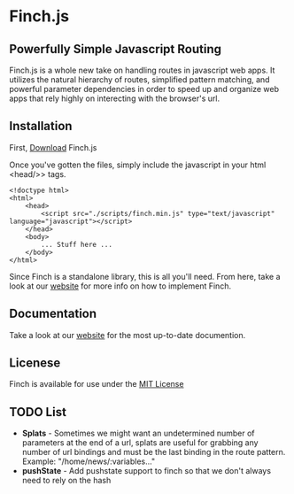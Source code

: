 # Finch.js

## Powerfully Simple Javascript Routing
Finch.js is a whole new take on handling routes in javascript web apps. It utilizes the natural hierarchy of routes, simplified pattern matching, and powerful parameter dependencies in order to speed up and organize web apps that rely highly on interecting with the browser's url.

## Installation
First, [Download](http://rickallen.me/finchjs#download) Finch.js

Once you've gotten the files, simply include the javascript in your html &lt;head/&gt;> tags.

	<!doctype html>
	<html>
		<head>
			<script src="./scripts/finch.min.js" type="text/javascript" language="javascript"></script>
		</head>
		<body>
			... Stuff here ...
		</body>
	</html>

Since Finch is a standalone library, this is all you'll need.  From here, take a look at our [website](http://rickallen.me/finchjs) for more info on how to implement Finch.

## Documentation
Take a look at our [website](http://rickallen.me/finchjs) for the most up-to-date documention.

## Licenese
Finch is available for use under the [MIT License](https://github.com/stoodder/finchjs/blob/master/LICENSE.md)

## TODO List
* __Splats__ - Sometimes we might want an undetermined number of parameters at the end of a url, splats are useful for grabbing any number of url bindings and must be the last binding in the route pattern.  Example: "/home/news/:variables..."
* __pushState__ - Add pushstate support to finch so that we don't always need to rely on the hash
